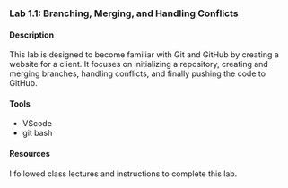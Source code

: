 ### Lab 1.1: Branching, Merging, and Handling Conflicts

#### Description
This lab is designed to become familiar with Git and GitHub by creating a website for a client. It focuses on initializing a repository, creating and merging branches, handling conflicts, and finally pushing the code to GitHub.

#### Tools
- VScode
- git bash

#### Resources
I followed class lectures and instructions to complete this lab.